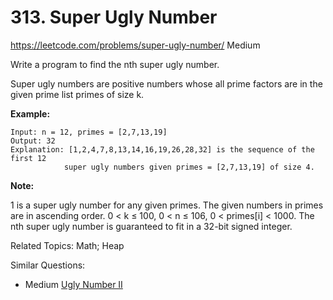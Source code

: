 # 313. Super Ugly Number
<https://leetcode.com/problems/super-ugly-number/>
Medium

Write a program to find the nth super ugly number.

Super ugly numbers are positive numbers whose all prime factors are in the given prime list primes of size k.

**Example:**

    Input: n = 12, primes = [2,7,13,19]
    Output: 32 
    Explanation: [1,2,4,7,8,13,14,16,19,26,28,32] is the sequence of the first 12 
                super ugly numbers given primes = [2,7,13,19] of size 4.

**Note:**

1 is a super ugly number for any given primes.
The given numbers in primes are in ascending order.
0 < k ≤ 100, 0 < n ≤ 106, 0 < primes[i] < 1000.
The nth super ugly number is guaranteed to fit in a 32-bit signed integer.

Related Topics: Math; Heap

Similar Questions: 
* Medium [Ugly Number II](https://leetcode.com/problems/ugly-number-ii/)